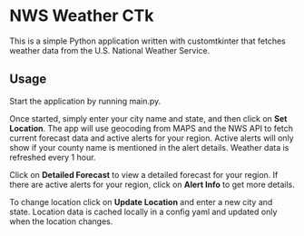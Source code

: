 # NWS Weather CTk

This is a simple Python application written with customtkinter that fetches weather data from the U.S. National Weather Service.

## Usage

Start the application by running main.py.

Once started, simply enter your city name and state, and then click on **Set Location**. The app will use geocoding from MAPS and the NWS API to fetch current forecast data and active alerts for your region. Active alerts will only show if your county name is mentioned in the alert details. Weather data is refreshed every 1 hour. 

Click on **Detailed Forecast** to view a detailed forecast for your region. If there are active alerts for your region, click on **Alert Info** to get more details.

To change location click on **Update Location** and enter a new city and state. Location data is cached locally in a config yaml and updated only when the location changes. 
